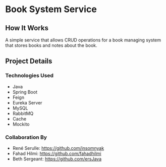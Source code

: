 # Book System Service

## How It Works

A simple service that allows CRUD operations for a book managing system that stores books and notes about the book.

## Project Details


### Technologies Used
* Java
* Spring Boot
* Feign
* Eureka Server
* MySQL
* RabbitMQ
* Cache
* Mockito

### Collaboration By

* René Serulle: https://github.com/insomnyak
* Fahad Hilmi: https://github.com/fahadhilmi
* Beth Sergeant: https://github.com/ersJava
